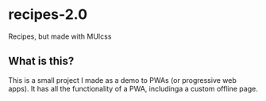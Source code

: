 # recipes-2.0
Recipes, but made with MUIcss
## What is this?
This is a small project I made as a demo to PWAs (or progressive web apps). It has all the functionality of a PWA, includinga a custom offline page.

